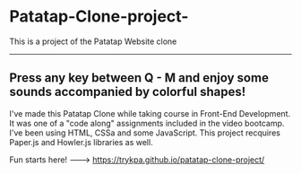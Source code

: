 # Patatap-Clone-project-
This is a project of the Patatap Website clone

-------------------------------------------------------------------------
Press any key between Q - M and enjoy some sounds accompanied by colorful shapes!
-------------------------------------------------------------------------

I've made this Patatap Clone while taking course in Front-End Development. It was one of a "code along" assignments included in the video bootcamp. I've been using HTML, CSSa and some JavaScript. This project recquires Paper.js and Howler.js libraries as well.

Fun starts here! ---> https://trykpa.github.io/patatap-clone-project/
